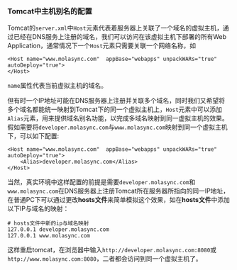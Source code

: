 ### Tomcat中主机别名的配置

Tomcat的`server.xml`中`Host`元素代表着服务器上关联了一个域名的虚拟主机，通过已经在DNS服务上注册的域名，我们可以访问在该虚拟主机下部署的所有Web Application，通常情况下一个`Host`元素只需要关联一个网络名称，如

	<Host name="www.molasync.com"  appBase="webapps" unpackWARs="true" autoDeploy="true">
	</Host>
`name`属性代表当前虚拟主机的域名。

但有时一个IP地址可能在DNS服务器上注册并关联多个域名，同时我们又希望将多个域名都能统一映射到Tomcat下的同一个虚拟主机上，`Host`元素中可以添加`Alias`元素，用来提供域名别名功能，以完成多域名映射到同一虚拟主机的效果。假如需要将`developer.molasync.com`与`www.molasync.com`映射到同一个虚拟主机下，可以如下配置:

	<Host name="www.molasync.com"  appBase="webapps" unpackWARs="true" autoDeploy="true">
		<Alias>developer.molasync.com</Alias>
	</Host>

当然，真实环境中这样配置的前提是需要`developer.molasync.com`和`www.molasync.com`在DNS服务器上注册Tomcat所在服务器所指向的同一IP地址，在普通PC下可以通过更改**hosts文件**来简单模拟这个效果，如在**hosts文件**中添加以下IP与域名的映射：

	# hosts文件中新的ip与域名映射
	127.0.0.1 developer.molasync.com
	127.0.0.1 www.molasync.com

这样重启tomcat，在浏览器中输入`http://developer.molasync.com:8080`或`http://www.molasync.com:8080`，二者都会访问到同一个虚拟主机了。